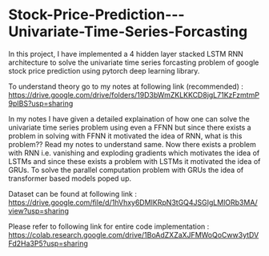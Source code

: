 # Stock-Price-Prediction---Univariate-Time-Series-Forcasting

In this project, I have implemented a 4 hidden layer stacked LSTM RNN architecture to solve the univariate time series forcasting problem of google stock price prediction using pytorch deep learning library.

To understand theory go to my notes at following link (recommended) : https://drive.google.com/drive/folders/19D3bWmZKLKKCD8jgL71KzFzmtmP9pIBS?usp=sharing

In my notes I have given a detailed explaination of how one can solve the univariate time series problem using even a FFNN but since there exists a problem in solving with FFNN it motivated the idea of RNN, what is this problem?? Read my notes to understand same. Now there exists a problem with RNN i.e. vanishing and exploding gradients which motivates the idea of LSTMs and since these exists a problem with LSTMs it motivated the idea of GRUs. To solve the parallel computation problem with GRUs the idea of transformer based models poped up.

Dataset can be found at following link : https://drive.google.com/file/d/1hVhxy6DMIKRpN3tGQ4JSGIgLMlORb3MA/view?usp=sharing

Please refer to following link for entire code implementation : https://colab.research.google.com/drive/1BoAdZXZaXJFMWoQoCww3ytDVFd2Ha3P5?usp=sharing
